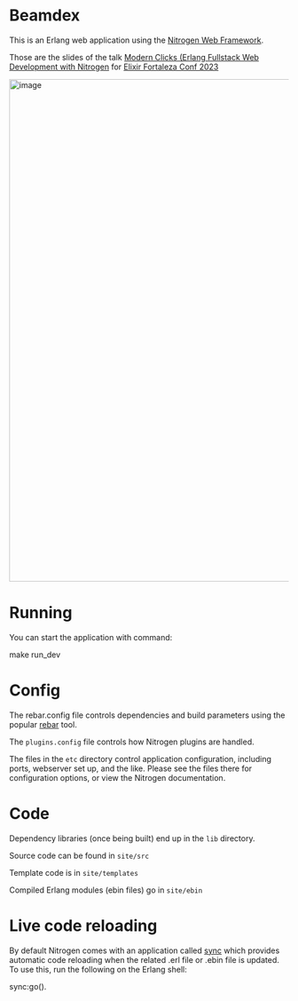 # Beamdex

This is an Erlang web application using the [Nitrogen Web
Framework](https://nitrogenproject.com).

Those are the slides of the talk [Modern Clicks (Erlang Fullstack Web Development with Nitrogen](https://github.com/davecaos/beamdex/blob/main/presentation.pdf) for [Elixir Fortaleza Conf 2023](https://elixir.fortal.br/)

<img width="905" alt="image" src="https://github.com/davecaos/beamdex/assets/6124495/8e47aefd-438c-46d5-a911-5eef5e3bf486">

# Running

You can start the application with command:

  make run_dev

# Config

The rebar.config file controls dependencies and build parameters using the
popular [rebar](http://github.com/rebar/rebar) tool.

The `plugins.config` file controls how Nitrogen plugins are handled.

The files in the `etc` directory control application configuration, including
ports, webserver set up, and the like.  Please see the files there for
configuration options, or view the Nitrogen documentation.

# Code

Dependency libraries (once being built) end up in the `lib` directory.

Source code can be found in `site/src`

Template code is in `site/templates`

Compiled Erlang modules (ebin files) go in `site/ebin`

# Live code reloading

By default Nitrogen comes with an application called [sync](http://github.com/rustyio/sync) which provides automatic code reloading when the related .erl file or .ebin file is updated.  To use this, run the following on the Erlang shell:

  sync:go().